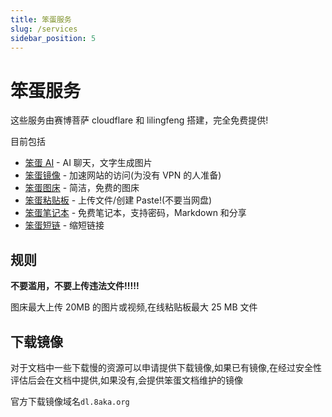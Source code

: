 ```yaml
---
title: 笨蛋服务
slug: /services
sidebar_position: 5
---
```


# 笨蛋服务

这些服务由赛博菩萨 cloudflare 和 lilingfeng 搭建，完全免费提供!

目前包括

- [笨蛋 AI](https://ai.8aka.org) - AI 聊天，文字生成图片
- [笨蛋镜像](https://mirror.imc.rip) - 加速网站的访问(为没有 VPN 的人准备)
- [笨蛋图床](https://image.8aka.org) - 简洁，免费的图床
- [笨蛋粘贴板](https://paste.8aka.org) - 上传文件/创建 Paste!(不要当网盘)
- [笨蛋笔记本](https://notepad.8aka.org) - 免费笔记本，支持密码，Markdown 和分享
- [笨蛋短链](https://url.8aka.org) - 缩短链接

## 规则

**不要滥用，不要上传违法文件!!!!!**

图床最大上传 20MB 的图片或视频,在线粘贴板最大 25 MB 文件

## 下载镜像

对于文档中一些下载慢的资源可以申请提供下载镜像,如果已有镜像,在经过安全性评估后会在文档中提供,如果没有,会提供笨蛋文档维护的镜像

官方下载镜像域名`dl.8aka.org`

